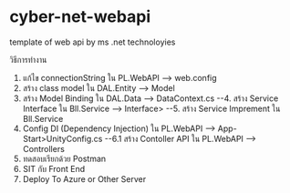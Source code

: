 ﻿# cyber-net-webapi
template of web api by ms .net technoloyies


วิธีการทำงาน
1. แก้ไข connectionString ใน PL.WebAPI --> web.config
2. สร้าง class model ใน DAL.Entity --> Model
3. สร้าง Model Binding ใน DAL.Data --> DataContext.cs
--4. สร้าง Service Interface ใน Bll.Service --> Interface>
--5. สร้าง Service Imprement  ใน Bll.Service
6. Config DI (Dependency Injection) ใน PL.WebAPI --> App-Start>UnityConfig.cs
--6.1 สร้าง Contoller API ใน PL.WebAPI --> Controllers
7. ทดสอบเรียกด้วย Postman
8. SIT กับ Front End
9. Deploy To Azure or Other Server